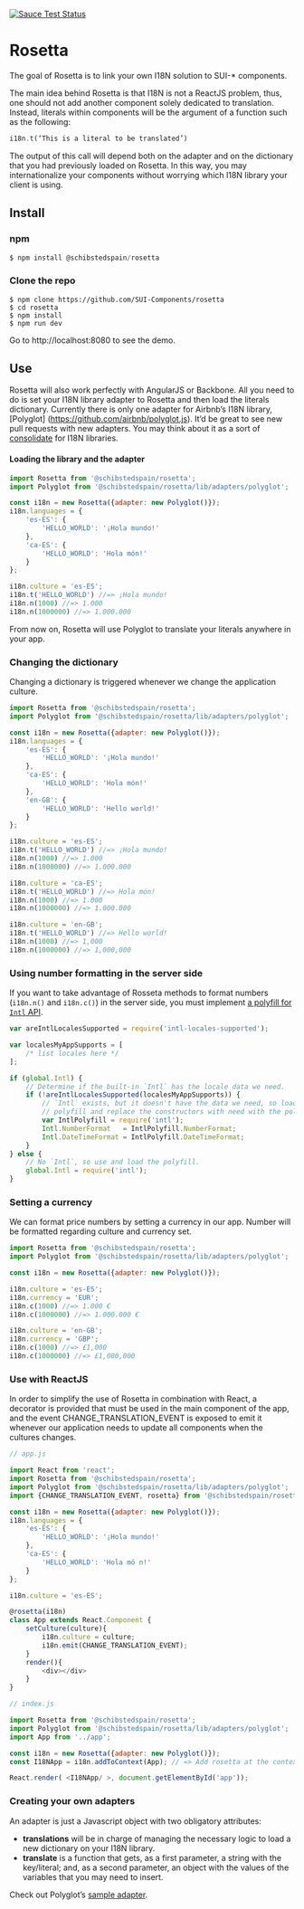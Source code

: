 [![Sauce Test Status](https://saucelabs.com/browser-matrix/carlosvillu_rosetta.svg)](https://saucelabs.com/u/carlosvillu_rosetta)


# Rosetta

The goal of Rosetta is to link your own I18N solution to SUI-* components.

The main idea behind Rosetta is that I18N is not a ReactJS problem, thus, one should not add another component solely dedicated to translation. Instead, literals within components will be the argument of a function such as the following:

```javascript
i18n.t(‘This is a literal to be translated’)
```

The output of this call will depend both on the adapter and on the dictionary that you had previously loaded on Rosetta. In this way, you may internationalize your components without worrying which I18N library your client is using.

## Install

### npm

```javascript
$ npm install @schibstedspain/rosetta

```

### Clone the repo

```
$ npm clone https://github.com/SUI-Components/rosetta
$ cd rosetta
$ npm install
$ npm run dev
```

Go to http://localhost:8080 to see the demo.

## Use

Rosetta will also work perfectly with AngularJS or Backbone. All you need to do is set your I18N library adapter to Rosetta and then load the literals dictionary. Currently there is only one adapter for Airbnb’s I18N library, [Polyglot] (https://github.com/airbnb/polyglot.js). It’d be great to see new pull requests with new adapters. You may think about it as a sort of [consolidate](https://github.com/tj/consolidate.js/) for I18N libraries.

#### Loading the library and the adapter

```javascript
import Rosetta from '@schibstedspain/rosetta';
import Polyglot from '@schibstedspain/rosetta/lib/adapters/polyglot';

const i18n = new Rosetta({adapter: new Polyglot()});
i18n.languages = {
    'es-ES': {
        'HELLO_WORLD': '¡Hola mundo!'
    },
    'ca-ES': {
        'HELLO_WORLD': 'Hola món!'
    }
};

i18n.culture = 'es-ES';
i18n.t('HELLO_WORLD') //=> ¡Hola mundo!
i18n.n(1000) //=> 1.000
i18n.n(1000000) //=> 1.000.000
```

From now on, Rosetta will use Polyglot to translate your literals anywhere in your app.

### Changing the dictionary

Changing a dictionary is triggered whenever we change the application culture.

```javascript
import Rosetta from '@schibstedspain/rosetta';
import Polyglot from '@schibstedspain/rosetta/lib/adapters/polyglot';

const i18n = new Rosetta({adapter: new Polyglot()});
i18n.languages = {
    'es-ES': {
        'HELLO_WORLD': '¡Hola mundo!'
    },
    'ca-ES': {
        'HELLO_WORLD': 'Hola món!'
    },
    'en-GB': {
        'HELLO_WORLD': 'Hello world!'
    }
};

i18n.culture = 'es-ES';
i18n.t('HELLO_WORLD') //=> ¡Hola mundo!
i18n.n(1000) //=> 1.000
i18n.n(1000000) //=> 1.000.000

i18n.culture = 'ca-ES';
i18n.t('HELLO_WORLD') //=> Hola món!
i18n.n(1000) //=> 1.000
i18n.n(1000000) //=> 1.000.000

i18n.culture = 'en-GB';
i18n.t('HELLO_WORLD') //=> Hello world!
i18n.n(1000) //=> 1,000
i18n.n(1000000) //=> 1,000,000
```

### Using number formatting in the server side

If you want to take advantage of Rosseta methods to format numbers (`i18n.n()` and `i18n.c()`) in the server side, you must implement [a polyfill for `Intl` API](http://formatjs.io/guides/runtime-environments/#server).

```javascript
var areIntlLocalesSupported = require('intl-locales-supported');

var localesMyAppSupports = [
    /* list locales here */
];

if (global.Intl) {
    // Determine if the built-in `Intl` has the locale data we need.
    if (!areIntlLocalesSupported(localesMyAppSupports)) {
        // `Intl` exists, but it doesn't have the data we need, so load the
        // polyfill and replace the constructors with need with the polyfill's.
        var IntlPolyfill = require('intl');
        Intl.NumberFormat   = IntlPolyfill.NumberFormat;
        Intl.DateTimeFormat = IntlPolyfill.DateTimeFormat;
    }
} else {
    // No `Intl`, so use and load the polyfill.
    global.Intl = require('intl');
}
```

### Setting a currency

We can format price numbers by setting a currency in our app. Number will be formatted regarding culture and currency set.

```javascript
import Rosetta from '@schibstedspain/rosetta';
import Polyglot from '@schibstedspain/rosetta/lib/adapters/polyglot';

const i18n = new Rosetta({adapter: new Polyglot()});

i18n.culture = 'es-ES';
i18n.currency = 'EUR';
i18n.c(1000) //=> 1.000 €
i18n.c(1000000) //=> 1.000.000 €

i18n.culture = 'en-GB';
i18n.currency = 'GBP';
i18n.c(1000) //=> £1,000
i18n.c(1000000) //=> £1,000,000
```

### Use with ReactJS

In order to simplify the use of Rosetta in combination with React, a decorator is provided that must be used in the main component of the app, and the event CHANGE_TRANSLATION_EVENT is exposed to emit it whenever our application needs to update all components when the cultures changes.

```javascript
// app.js

import React from 'react';
import Rosetta from '@schibstedspain/rosetta';
import Polyglot from '@schibstedspain/rosetta/lib/adapters/polyglot';
import {CHANGE_TRANSLATION_EVENT, rosetta} from '@schibstedspain/rosetta';

const i18n = new Rosetta({adapter: new Polyglot()});
i18n.languages = {
    'es-ES': {
        'HELLO_WORLD': '¡Hola mundo!'
    },
    'ca-ES': {
        'HELLO_WORLD': 'Hola mó n!'
    }
};

i18n.culture = 'es-ES';

@rosetta(i18n)
class App extends React.Component {
    setCulture(culture){
        i18n.culture = culture;
        i18n.emit(CHANGE_TRANSLATION_EVENT);
    }
    render(){
        <div></div>
    }
}
```

```javascript
// index.js

import Rosetta from '@schibstedspain/rosetta';
import Polyglot from '@schibstedspain/rosetta/lib/adapters/polyglot';
import App from '../app';

const i18n = new Rosetta({adapter: new Polyglot()});
const I18NApp = i18n.addToContext(App); // => Add rosetta at the context of your app

React.render( <I18NApp/ >, document.getElementById('app'));
```

### Creating your own adapters

An adapter is just a Javascript object with two obligatory attributes:

* **translations** will be in charge of managing the necessary logic to load a new dictionary on your I18N library.
* **translate** is a function that gets, as a first parameter, a string with the key/literal; and, as a second parameter, an object with the values of the variables that you may need to insert.

Check out Polyglot’s [sample adapter](https://github.com/SUI-Components/rosetta/blob/master/src/adapters/polyglot.js).
